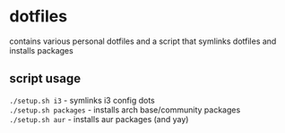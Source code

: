 # dotfiles
contains various personal dotfiles and a script 
that symlinks dotfiles and installs packages

## script usage
`./setup.sh i3` - symlinks i3 config dots  
`./setup.sh packages` - installs arch base/community packages  
`./setup.sh aur` - installs aur packages (and yay)  

